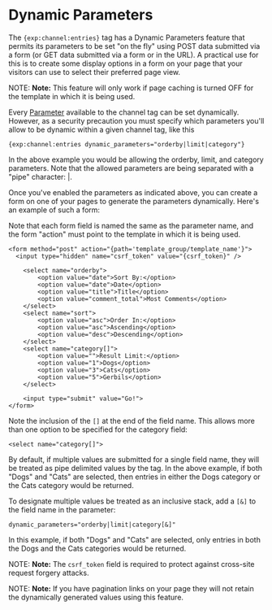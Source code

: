 <!--
    This source file is part of the open source project
    ExpressionEngine User Guide (https://github.com/ExpressionEngine/ExpressionEngine-User-Guide)

    @link      https://expressionengine.com/
    @copyright Copyright (c) 2003-2020, Packet Tide, LLC (https://ellislab.com)
    @license   https://expressionengine.com/license Licensed under Apache License, Version 2.0
-->

# Dynamic Parameters

The `{exp:channel:entries}` tag has a Dynamic Parameters feature that permits its parameters to be set "on the fly" using POST data submitted via a form (or GET data submitted via a form or in the URL). A practical use for this is to create some display options in a form on your page that your visitors can use to select their preferred page view.

NOTE: **Note:** This feature will only work if page caching is turned OFF for the template in which it is being used.

Every [Parameter](channels/entries.md#parameters) available to the channel tag can be set dynamically. However, as a security precaution you must specify which parameters you'll allow to be dynamic within a given channel tag, like this

    {exp:channel:entries dynamic_parameters="orderby|limit|category"}

In the above example you would be allowing the orderby, limit, and category parameters. Note that the allowed parameters are being separated with a "pipe" character: |.

Once you've enabled the parameters as indicated above, you can create a form on one of your pages to generate the parameters dynamically. Here's an example of such a form:

Note that each form field is named the same as the parameter name, and the form "action" must point to the template in which it is being used.

    <form method="post" action="{path='template_group/template_name'}">
      <input type="hidden" name="csrf_token" value="{csrf_token}" />

        <select name="orderby">
            <option value="date">Sort By:</option>
            <option value="date">Date</option>
            <option value="title">Title</option>
            <option value="comment_total">Most Comments</option>
        </select>
        <select name="sort">
            <option value="asc">Order In:</option>
            <option value="asc">Ascending</option>
            <option value="desc">Descending</option>
        </select>
        <select name="category[]">
            <option value="">Result Limit:</option>
            <option value="1">Dogs</option>
            <option value="3">Cats</option>
            <option value="5">Gerbils</option>
        </select>

        <input type="submit" value="Go!">
    </form>

Note the inclusion of the `[]` at the end of the field name. This allows more than one option to be specified for the category field:

    <select name="category[]">

By default, if multiple values are submitted for a single field name, they will be treated as pipe delimited values by the tag. In the above example, if both "Dogs" and "Cats" are selected, then entries in either the Dogs category or the Cats category would be returned.

To designate multiple values be treated as an inclusive stack, add a `[&]` to the field name in the parameter:

    dynamic_parameters="orderby|limit|category[&]"

In this example, if both "Dogs" and "Cats" are selected, only entries in both the Dogs and the Cats categories would be returned.

NOTE: **Note:** The `csrf_token` field is required to protect against cross-site request forgery attacks.

NOTE: **Note:** If you have pagination links on your page they will not retain the dynamically generated values using this feature.
